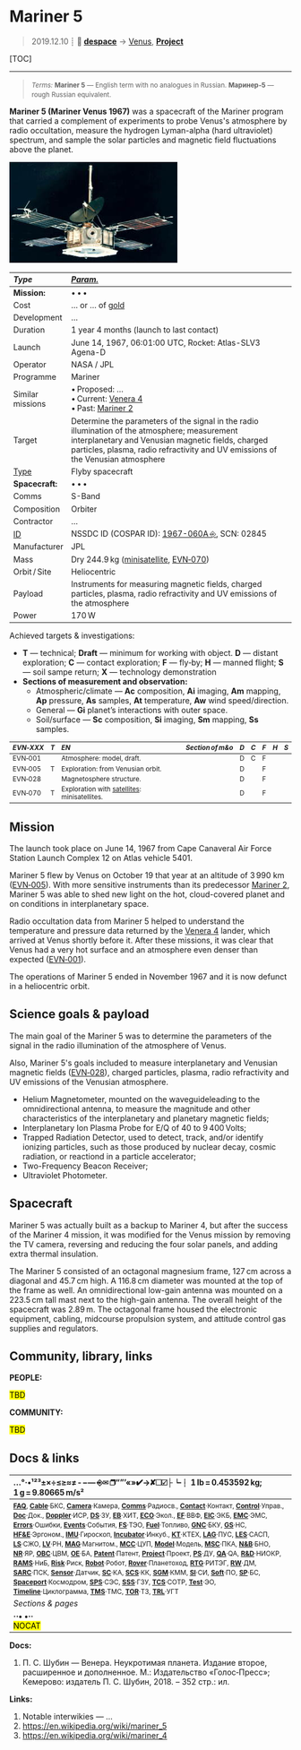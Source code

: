 # Mariner 5
> 2019.12.10 ┊ **🚀 [despace](index.md)** → [Venus](venus.md), **[Project](project.md)**

[TOC]

---

> <small>*Terms:* **Mariner 5** — English term with no analogues in Russian. **Маринер‑5** — rough Russian equivalent.</small>

**Mariner 5 (Mariner Venus 1967)** was a spacecraft of the Mariner program that carried a complement of experiments to probe Venus's atmosphere by radio occultation, measure the hydrogen Lyman-alpha (hard ultraviolet) spectrum, and sample the solar particles and magnetic field fluctuations above the planet.

[![](f/project/mariner_5/pic01_thumb.jpg)](f/project/mariner_5/pic01.jpg)

<p style="page-break-after:always"> </p>

|*Type*|*[Param.](si.md)*|
|:--|:--|
|**Mission:**|• • •|
|Cost| … or … of [gold](sc_price.md) |
|Development| … |
|Duration| 1 year 4 months (launch to last contact) |
|Launch| June 14, 1967, 06:01:00 UTC, Rocket: Atlas-SLV3 Agena-D |
|Operator| NASA / JPL |
|Programme| Mariner |
|Similar<br> missions| • Proposed: …<br> • Current: [Venera 4](venera_4.md)<br> • Past: [Mariner 2](mariner_2.md) |
|Target| Determine the parameters of the signal in the radio illumination of the atmosphere; measurement interplanetary and Venusian magnetic fields, charged particles, plasma, radio refractivity and UV emissions of the Venusian atmosphere |
|[Type](sc.md)| Flyby spacecraft |
|**Spacecraft:**|• • •|
|Comms| S-Band |
|Composition| Orbiter |
|Contractor| … |
|[ID](spaceid.md)| NSSDC ID (COSPAR ID): [1967-060A ⎆](https://nssdc.gsfc.nasa.gov/nmc/spacecraft/display.action?id=1967-060A), SCN: 02845 |
|Manufacturer| JPL |
|Mass| Dry 244.9 kg ([minisatellite](sc.md), [EVN‑070](venus.md)) |
|Orbit / Site| Heliocentric |
|Payload| Instruments for measuring magnetic fields, charged particles, plasma, radio refractivity and UV emissions of the atmosphere |
|Power| 170 W |

Achieved targets & investigations:

   - **T** — technical; **Draft** — minimum for working with object. **D** — distant exploration; **C** — contact exploration; **F** — fly‑by; **H** — manned flight; **S** — soil sampe return; **X** — technology demonstration
   - **Sections of measurement and observation:**
      - Atmospheric/climate — **Ac** composition, **Ai** imaging, **Am** mapping, **Ap** pressure, **As** samples, **At** temperature, **Aw** wind speed/direction.
      - General — **Gi** planet’s interactions with outer space.
      - Soil/surface — **Sc** composition, **Si** imaging, **Sm** mapping, **Ss** samples.

<small>

|*EVN‑XXX*|*T*|*EN*|*Section of m&o*|*D*|*C*|*F*|*H*|*S*|
|:--|:--|:--|:--|:--|:--|:--|:--|:--|
|EVN‑001||Atmosphere: model, draft.|  |D|C|F|||
|EVN‑005|T|Exploration: from Venusian orbit.|  |D||F|||
|EVN‑028||Magnetosphere structure.|  |D||F|||
|EVN‑070|T|Exploration with [satellites](sc.md): minisatellites.|  |D||F|||

</small>



<p style="page-break-after:always"> </p>

##  Mission
The launch took place on June 14, 1967 from Cape Canaveral Air Force Station Launch Complex 12 on Atlas vehicle 5401.

Mariner 5 flew by Venus on October 19 that year at an altitude of 3 990 km ([EVN‑005](venus.md)). With more sensitive instruments than its predecessor [Mariner 2](mariner_2.md), Mariner 5 was able to shed new light on the hot, cloud-covered planet and on conditions in interplanetary space.

Radio occultation data from Mariner 5 helped to understand the temperature and pressure data returned by the [Venera 4](venera_4.md) lander, which arrived at Venus shortly before it. After these missions, it was clear that Venus had a very hot surface and an atmosphere even denser than expected ([EVN‑001](venus.md)).

The operations of Mariner 5 ended in November 1967 and it is now defunct in a heliocentric orbit.



<p style="page-break-after:always"> </p>

## Science goals & payload
The main goal of the Mariner 5 was to determine the parameters of the signal in the radio illumination of the atmosphere of Venus.

Also, Mariner 5's goals included to measure interplanetary and Venusian magnetic fields ([EVN‑028](venus.md)), charged particles, plasma, radio refractivity and UV emissions of the Venusian atmosphere.

   - Helium Magnetometer, mounted on the waveguideleading to the omnidirectional antenna, to measure the magnitude and other characteristics of the interplanetary and planetary magnetic fields;
   - Interplanetary Ion Plasma Probe for E/Q of 40 to 9 400 Volts;
   - Trapped Radiation Detector, used to detect, track, and/or identify ionizing particles, such as those produced by nuclear decay, cosmic radiation, or reactiond in a particle accelerator;
   - Two-Frequency Beacon Receiver;
   - Ultraviolet Photometer.



<p style="page-break-after:always"> </p>

## Spacecraft
Mariner 5 was actually built as a backup to Mariner 4, but after the success of the Mariner 4 mission, it was modified for the Venus mission by removing the TV camera, reversing and reducing the four solar panels, and adding extra thermal insulation.

The Mariner 5 consisted of an octagonal magnesium frame, 127 cm across a diagonal and 45.7 cm high. A 116.8 cm diameter was mounted at the top of the frame as well. An omnidirectional low-gain antenna was mounted on a 223.5 cm tall mast next to the high-gain antenna. The overall height of the spacecraft was 2.89 m. The octagonal frame housed the electronic equipment, cabling, midcourse propulsion system, and attitude control gas supplies and regulators.



<p style="page-break-after:always"> </p>

## Community, library, links

**PEOPLE:**

<mark>TBD</mark>

**COMMUNITY:**

<mark>TBD</mark>



<p style="page-break-after:always"> </p>

## Docs & links
|…°·•¹²³±×÷≤≥≈≠ ‑ −— ⎆✉ ❐“”’«»✔→✘☐☑├┕┆ 1 lb = 0.453592 kg; 1 g = 9.80665 m/s²|
|:--|
|<small>**[FAQ](faq.md)**, **[Cable](cable.md)**·БКС, **[Camera](camera.md)**·Камера, **[Comms](comms.md)**·Радиосв., **[Contact](contact.md)**·Контакт, **[Control](control.md)**·Управ., **[Doc](doc.md)**·Док., **[Doppler](doppler.md)**·ИСР, **[DS](ds.md)**·ЗУ, **[EB](eb.md)**·ХИТ, **[ECO](ecology.md)**·Экол., **[EF](ef.md)**·ВВФ, **[ElC](elc.md)**·ЭКБ, **[EMC](emc.md)**·ЭМС, **[Errors](error.md)**·Ошибки, **[Events](event.md)**·События, **[FS](fs.md)**·ТЭО, **[Fuel](fuel.md)**·Топливо, **[GNC](gnc.md)**·БКУ, **[GS](scs.md)**·НС, **[HF&E](hfe.md)**·Эргоном., **[IMU](imu.md)**·Гироскоп, **[Incubator](incubator.md)**·Инкуб., **[KT](kt.md)**·КТЕХ, **[LAG](lag.md)**·ПУC, **[LES](les.md)**·САСП, **[LS](ls.md)**·СЖО, **[LV](lv.md)**·РН, **[MAG](mag.md)**·Магнитом., **[MCC](mcc.md)**·ЦУП, **[Model](model.md)**·Модель, **[MSC](sc.md)**·ПКА, **[N&B](nnb.md)**·БНО, **[NR](nr.md)**·ЯР, **[OBC](obc.md)**·ЦВМ, **[OE](oe.md)**·БА, **[Patent](патент.md)**·Патент, **[Project](project.md)**·Проект, **[PS](ps.md)**·ДУ, **[QA](quality.md)**·QA, **[R&D](rnd.md)**·НИОКР, **[RAMS](rams.md)**·НиБ, **[Risk](risk.md)**·Риск, **[Robot](robotics.md)**·Робот, **[Rover](rover.md)**·Планетоход, **[RTG](rtg.md)**·РИТЭГ, **[RW](rw.md)**·ДМ, **[SARC](sarc.md)**·ПСК, **[Sensor](sensor.md)**·Датчик, **[SC](sc.md)**·КА, **[SCS](scs.md)**·КК, **[SGM](sgm.md)**·КММ, **[SI](si.md)**·СИ, **[Soft](soft.md)**·ПО, **[SP](sp.md)**·БС, **[Spaceport](spaceport.md)**·Космодром, **[SPS](sps.md)**·СЭС, **[SSS](sss.md)**·ГЗУ, **[TCS](tcs.md)**·СОТР, **[Test](test.md)**·ЭО, **[Timeline](timeline.md)**·Циклограмма, **[TMS](tms.md)**·ТМС, **[TOR](tor.md)**·ТЗ, **[TRL](trl.md)**·УГТ</small>|
|*Sections & pages*|
|**··• [](.md) •··**<br> <mark>NOCAT</mark> |

**Docs:**

   1. П. С. Шубин — Венера. Неукротимая планета. Издание второе, расширенное и дополненное. М.: Издательство «Голос‑Пресс»; Кемерово: издатель П. С. Шубин, 2018. – 352 стр.: ил.

**Links:**

   1. Notable interwikies — …
   1. <https://en.wikipedia.org/wiki/mariner_5>
   1. <https://en.wikipedia.org/wiki/mariner_4>
